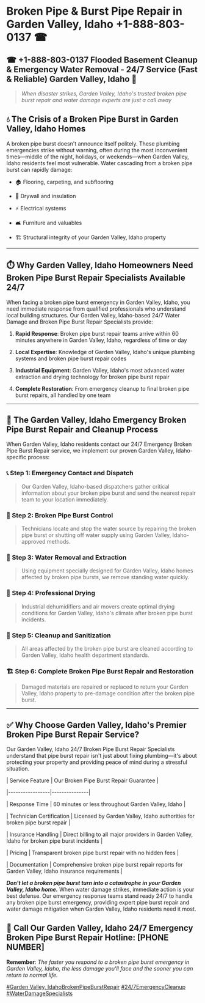 # Broken Pipe & Burst Pipe Repair in Garden Valley, Idaho +1-888-803-0137 ☎
## ☎ +1-888-803-0137  Flooded Basement Cleanup & Emergency Water Removal - 24/7 Service (Fast & Reliable) Garden Valley, Idaho 🚨

> *When disaster strikes, Garden Valley, Idaho's trusted broken pipe burst repair and water damage experts are just a call away*

## 💧 The Crisis of a Broken Pipe Burst in Garden Valley, Idaho Homes

A broken pipe burst doesn't announce itself politely. These plumbing emergencies strike without warning, often during the most inconvenient times—middle of the night, holidays, or weekends—when Garden Valley, Idaho residents feel most vulnerable. Water cascading from a broken pipe burst can rapidly damage:

* 🏠 Flooring, carpeting, and subflooring
* 🧱 Drywall and insulation
* ⚡ Electrical systems
* 🛋️ Furniture and valuables
* 🏗️ Structural integrity of your Garden Valley, Idaho property

---

## ⏱️ Why Garden Valley, Idaho Homeowners Need Broken Pipe Burst Repair Specialists Available 24/7

When facing a broken pipe burst emergency in Garden Valley, Idaho, you need immediate response from qualified professionals who understand local building structures. Our Garden Valley, Idaho-based 24/7 Water Damage and Broken Pipe Burst Repair Specialists provide:

1. **Rapid Response**: Broken pipe burst repair teams arrive within 60 minutes anywhere in Garden Valley, Idaho, regardless of time or day
2. **Local Expertise**: Knowledge of Garden Valley, Idaho's unique plumbing systems and broken pipe burst repair codes
3. **Industrial Equipment**: Garden Valley, Idaho's most advanced water extraction and drying technology for broken pipe burst repair
4. **Complete Restoration**: From emergency cleanup to final broken pipe burst repairs, all handled by one team

---

## 🔧 The Garden Valley, Idaho Emergency Broken Pipe Burst Repair and Cleanup Process

When Garden Valley, Idaho residents contact our 24/7 Emergency Broken Pipe Burst Repair service, we implement our proven Garden Valley, Idaho-specific process:

### 📞 Step 1: Emergency Contact and Dispatch
> Our Garden Valley, Idaho-based dispatchers gather critical information about your broken pipe burst and send the nearest repair team to your location immediately.

### 🚿 Step 2: Broken Pipe Burst Control
> Technicians locate and stop the water source by repairing the broken pipe burst or shutting off water supply using Garden Valley, Idaho-approved methods.

### 🌊 Step 3: Water Removal and Extraction
> Using equipment specially designed for Garden Valley, Idaho homes affected by broken pipe bursts, we remove standing water quickly.

### 💨 Step 4: Professional Drying
> Industrial dehumidifiers and air movers create optimal drying conditions for Garden Valley, Idaho's climate after broken pipe burst incidents.

### 🧼 Step 5: Cleanup and Sanitization
> All areas affected by the broken pipe burst are cleaned according to Garden Valley, Idaho health department standards.

### 🏗️ Step 6: Complete Broken Pipe Burst Repair and Restoration
> Damaged materials are repaired or replaced to return your Garden Valley, Idaho property to pre-damage condition after the broken pipe burst.

---

## ✅ Why Choose Garden Valley, Idaho's Premier Broken Pipe Burst Repair Service?

Our Garden Valley, Idaho 24/7 Broken Pipe Burst Repair Specialists understand that pipe burst repair isn't just about fixing plumbing—it's about protecting your property and providing peace of mind during a stressful situation.

| Service Feature | Our Broken Pipe Burst Repair Guarantee |
|-----------------|---------------|
| Response Time | 60 minutes or less throughout Garden Valley, Idaho |
| Technician Certification | Licensed by Garden Valley, Idaho authorities for broken pipe burst repair |
| Insurance Handling | Direct billing to all major providers in Garden Valley, Idaho for broken pipe burst incidents |
| Pricing | Transparent broken pipe burst repair with no hidden fees |
| Documentation | Comprehensive broken pipe burst repair reports for Garden Valley, Idaho insurance requirements |

***Don't let a broken pipe burst turn into a catastrophe in your Garden Valley, Idaho home.*** When water damage strikes, immediate action is your best defense. Our emergency response teams stand ready 24/7 to handle any broken pipe burst emergency, providing expert pipe burst repair and water damage mitigation when Garden Valley, Idaho residents need it most.

## 📱 Call Our Garden Valley, Idaho 24/7 Emergency Broken Pipe Burst Repair Hotline: [PHONE NUMBER]

**Remember**: *The faster you respond to a broken pipe burst emergency in Garden Valley, Idaho, the less damage you'll face and the sooner you can return to normal life.*

[#Garden Valley, IdahoBrokenPipeBurstRepair](#) [#24/7EmergencyCleanup](#) [#WaterDamageSpecialists](#)
